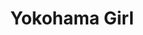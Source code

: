 ---
title: Yokohama Girl
category: paintings
series: place
year: 2013
image: girl.jpeg
size: 
materials: acrylic on canvas
---